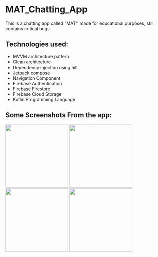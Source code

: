 # MAT_Chatting_App
This is a chatting app called "MAT" made for educational purposes, still contains critical bugs. 

Technologies used: 
---
- MVVM architecture pattern 
- Clean architecture 
- Dependency injection using hilt 
- Jetpack compose 
- Navigation Component 
- Firebase Authentication 
- Firebase Firestore 
- Firebase Cloud Storage 
- Kotlin Programming Language

Some Screenshots From the app:
---
<img src="https://user-images.githubusercontent.com/89319936/157721775-adbac55b-562e-4a9c-95d7-6d853e016f3b.png" width="200" />
<img src="https://user-images.githubusercontent.com/89319936/157721773-ec1a85dc-804e-4a95-a0ad-6541d70780f4.png" width="200" />
<img src="https://user-images.githubusercontent.com/89319936/157721768-2b986f77-4cba-4c6d-b66d-5771343529ed.png" width="200" />
<img src="https://user-images.githubusercontent.com/89319936/157721760-dc3719c2-6d21-4f74-998f-2e04f7892ce6.png" width="200" />

